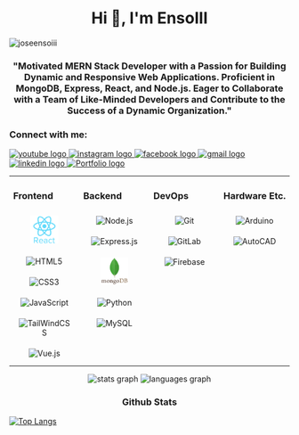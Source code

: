 <h1 align="center">Hi 👋, I'm EnsoIII</h1>
<p align="left"> <img src="https://komarev.com/ghpvc/?username=joseensoiii&label=Profile%20views&color=0e75b6&style=flat" alt="joseensoiii" /> </p>
<h3 align="center">"Motivated MERN Stack Developer with a Passion for Building Dynamic and Responsive Web Applications. Proficient in MongoDB, Express, React, and Node.js. Eager to Collaborate with a Team of Like-Minded Developers and Contribute to the Success of a Dynamic Organization."</h3>


<h3 align="left">Connect with me:</h3>
<p align="left">
<a href="https://www.youtube.com/@MUGIWARAGAMING9">
  <img src="https://img.shields.io/static/v1?message=Youtube&logo=youtube&label=&color=FF0000&logoColor=white&labelColor=&style=for-the-badge" height="35" alt="youtube logo" />
</a>
<a href="https://www.instagram.com/ensothethird/">
  <img src="https://img.shields.io/static/v1?message=Instagram&logo=instagram&label=&color=E4405F&logoColor=white&labelColor=&style=for-the-badge" height="35" alt="instagram logo" />
</a>
<a href="https://www.facebook.com/enso.jose.31/">
  <img src="https://img.shields.io/static/v1?message=Facebook&logo=facebook&label=&color=1877F2&logoColor=white&labelColor=&style=for-the-badge" height="35" alt="facebook logo" />
</a>
<a href="mailto:joseensothethird@gmail.com">
  <img src="https://img.shields.io/static/v1?message=Gmail&logo=gmail&label=&color=D14836&logoColor=white&labelColor=&style=for-the-badge" height="35" alt="gmail logo" />
</a>
<a href="https://www.linkedin.com/in/jose-ensoiii/">
  <img src="https://img.shields.io/static/v1?message=LinkedIn&logo=linkedin&label=&color=0077B5&logoColor=white&labelColor=&style=for-the-badge"  height="35" alt="linkedin logo" />
</a>
<a href="https://personal-portfolio-tau-virid.vercel.app/">
  <img src="https://img.shields.io/badge/Portfolio-%23009639.svg?style=for-the-badge&logo=Hyperledger&logoColor=white"  height="35" alt="Portfolio logo" />
</a>



<table><tr><td valign="top" width="25%">



### Frontend  
<div align="center">  
<img style="margin: 10px" src="https://raw.githubusercontent.com/devicons/devicon/master/icons/react/react-original-wordmark.svg" alt="React" height="50" />  
<img style="margin: 10px" src="https://profilinator.rishav.dev/skills-assets/html5-original-wordmark.svg" alt="HTML5" height="50" />  
<img style="margin: 10px" src="https://profilinator.rishav.dev/skills-assets/css3-original-wordmark.svg" alt="CSS3" height="50" />  
<img style="margin: 10px" src="https://profilinator.rishav.dev/skills-assets/javascript-original.svg" alt="JavaScript" height="50" />  
<img style="margin: 10px" src="https://cdn.jsdelivr.net/gh/devicons/devicon/icons/tailwindcss/tailwindcss-original-wordmark.svg" alt="TailWindCSS" height="50" />  
<img style="margin: 10px" src="https://cdn.jsdelivr.net/gh/devicons/devicon/icons/vuejs/vuejs-original-wordmark.svg" alt="Vue.js" height="50" />

</td><td valign="top" width="25%">



### Backend  
<div align="center">
  <img style="margin: 10px" src="https://profilinator.rishav.dev/skills-assets/nodejs-original-wordmark.svg" alt="Node.js" height="50" />
  <img style="margin: 10px" src="https://profilinator.rishav.dev/skills-assets/express-original-wordmark.svg" alt="Express.js" height="50" />
  <img style="margin: 10px" src="https://raw.githubusercontent.com/devicons/devicon/master/icons/mongodb/mongodb-original-wordmark.svg" alt="MongoDB" height="50" />
  <img style="margin: 10px" src="https://profilinator.rishav.dev/skills-assets/python-original.svg" alt="Python" height="50" />
  <img style="margin: 10px" src="https://profilinator.rishav.dev/skills-assets/mysql-original-wordmark.svg" alt="MySQL" height="50" />
</div>


</td><td valign="top" width="25%">



### DevOps  
<div align="center">  
<img style="margin: 10px" src="https://profilinator.rishav.dev/skills-assets/git-scm-icon.svg" alt="Git" height="50" />  
<img style="margin: 10px" src="https://profilinator.rishav.dev/skills-assets/gitlab.svg" alt="GitLab" height="50" />  
<img style="margin: 10px" src="https://profilinator.rishav.dev/skills-assets/firebase.png" alt="Firebase" height="50" />  

</div>
</td><td valign="top" width="25%">



### Hardware Etc.
<div align="center">  
<img style="margin: 10px" src="https://cdn.worldvectorlogo.com/logos/arduino-1.svg" alt="Arduino" height="50" />  
<img style="margin: 10px" src="https://img.icons8.com/fluency/48/autocad.png" alt="AutoCAD" height="50" />  

</div>

</td></tr></table> 
<div align="center">
  <img src="https://github-readme-stats.vercel.app/api?username=JoseEnsoIII&hide_title=false&hide_rank=false&show_icons=true&include_all_commits=true&count_private=true&disable_animations=false&theme=dracula&locale=en&hide_border=false" height="150" alt="stats graph"  />
  <img src="https://github-readme-stats.vercel.app/api/top-langs?username=JoseEnsoIII&locale=en&hide_title=false&layout=compact&card_width=320&langs_count=5&theme=dracula&hide_border=false" height="150" alt="languages graph"  />
</div>
<h3><center><b>Github Stats</b></b></center></h3>

[![Top Langs](https://github-readme-stats-git-masterrstaa-rickstaa.vercel.app/api/top-langs/?username=JoseEnsoIII)](https://github.com/JoseEnsoIII/github-readme-stats) 


